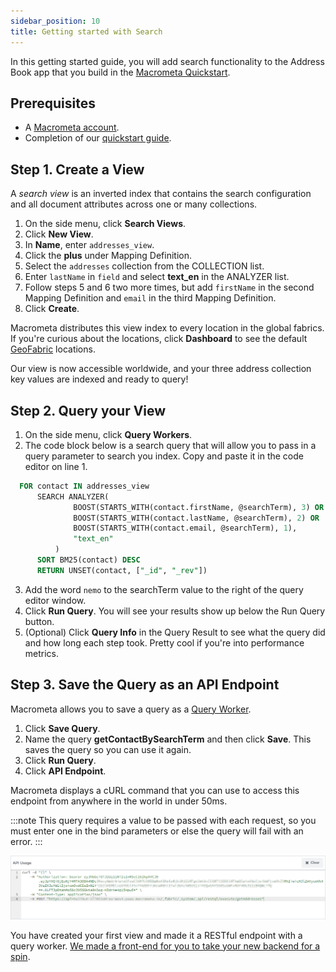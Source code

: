 ```yaml
---
sidebar_position: 10
title: Getting started with Search
---
```


In this getting started guide, you will add search functionality to the Address Book app that you build in the [Macrometa Quickstart](https://www.macrometa.com/docs/quickstart).

## Prerequisites

- A [Macrometa account](https://auth-play.macrometa.io/sign-up).
- Completion of our [quickstart guide](https://www.macrometa.com/docs/quickstart).

## Step 1. Create a View

 A _search view_ is an inverted index that contains the search configuration and all document attributes across one or many collections.

1. On the side menu, click **Search Views**.
2. Click **New View**.
3. In **Name**, enter `addresses_view`.
4. Click the **plus** under Mapping Definition.
5. Select the `addresses` collection from the COLLECTION list. 
6. Enter `lastName` in `field` and select **text_en** in the ANALYZER list. 
7. Follow steps 5 and 6 two more times, but add `firstName` in the second Mapping Definition and `email` in the third Mapping Definition.
8. Click **Create**.

Macrometa distributes this view index to every location in the global fabrics. If you're curious about the locations, click **Dashboard** to see the default [GeoFabric](geofabrics/index.md) locations.

Our view is now accessible worldwide, and your three address collection key values are indexed and ready to query!

## Step 2. Query your View

1. On the side menu, click **Query Workers**.
2. The code block below is a search query that will allow you to pass in a query parameter to search you index. Copy and paste it in the code editor on line 1.

  ```sql
    FOR contact IN addresses_view
        SEARCH ANALYZER(
                BOOST(STARTS_WITH(contact.firstName, @searchTerm), 3) OR
                BOOST(STARTS_WITH(contact.lastName, @searchTerm), 2) OR 
                BOOST(STARTS_WITH(contact.email, @searchTerm), 1),
                "text_en"
            )
        SORT BM25(contact) DESC
        RETURN UNSET(contact, ["_id", "_rev"])
  ```

3. Add the word `nemo` to the searchTerm value to the right of the query editor window.
4. Click **Run Query**. You will see your results show up below the Run Query button.
5. (Optional) Click **Query Info** in the Query Result to see what the query did and how long each step took. Pretty cool if you're into performance metrics.

## Step 3. Save the Query as an API Endpoint

Macrometa allows you to save a query as a [Query Worker](../queryworkers/index.md).

1. Click **Save Query**.
2. Name the query **getContactBySearchTerm** and then click **Save**. This saves the query so you can use it again.
3. Click **Run Query**.
4. Click **API Endpoint**.

Macrometa displays a cURL command that you can use to access this endpoint from anywhere in the world in under 50ms.

:::note
This query requires a value to be passed with each request, so you must enter one in the bind parameters or else the query will fail with an error.
:::

![Create a Query Worker](/img/quickstart/create-query-worker.png)

You have created your first view and made it a RESTful endpoint with a query worker. [We made a front-end for you to take your new backend for a spin](https://github.com/Macrometacorp/tutorial-addressbook-streams).
